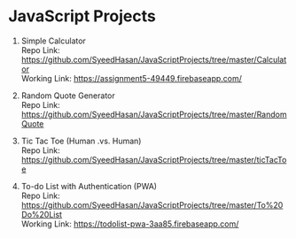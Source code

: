 # JavaScript Projects


1. Simple Calculator \
  Repo Link: https://github.com/SyeedHasan/JavaScriptProjects/tree/master/Calculator \
  Working Link: https://assignment5-49449.firebaseapp.com/ 
  
2. Random Quote Generator \
  Repo Link: https://github.com/SyeedHasan/JavaScriptProjects/tree/master/RandomQuote 
 
3. Tic Tac Toe (Human .vs. Human) \
  Repo Link: https://github.com/SyeedHasan/JavaScriptProjects/tree/master/ticTacToe 
  
4. To-do List with Authentication (PWA) \
  Repo Link: https://github.com/SyeedHasan/JavaScriptProjects/tree/master/To%20Do%20List \
  Working Link: https://todolist-pwa-3aa85.firebaseapp.com/ 


